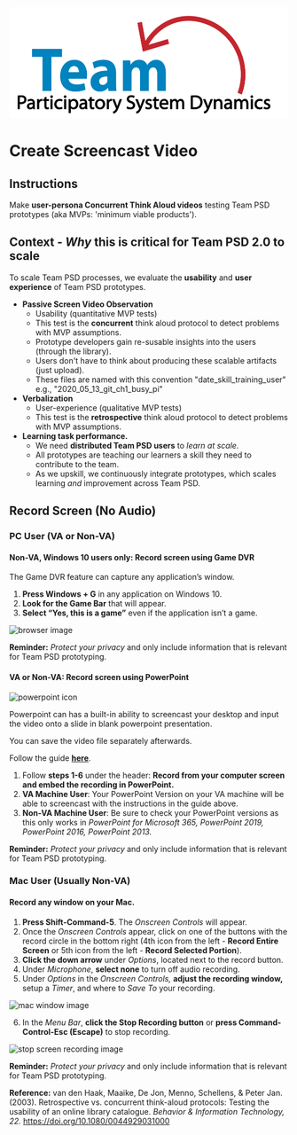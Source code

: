 <img src = "https://github.com/lzim/teampsd/blob/master/resources/logos/team_psd_logo_sm.png" height = "200" width = "600">

# Create Screencast Video

## Instructions

Make **user-persona Concurrent Think Aloud videos** testing Team PSD prototypes (aka MVPs: 'minimum viable products').

## Context - _Why_ this is critical for Team PSD 2.0 to scale

To scale Team PSD processes, we evaluate the **usability** and **user experience** of Team PSD prototypes.

- **Passive Screen Video Observation**
    - Usability (quantitative MVP tests)
    - This test is the **concurrent** think aloud protocol to detect problems with MVP assumptions.
    - Prototype developers gain re-susable insights into the users (through the library).
    - Users don't have to think about producing these scalable artifacts (just upload).
    - These files are named with this convention "date_skill_training_user" e.g., "2020_05_13_git_ch1_busy_pi"
- **Verbalization**
    - User-experience (qualitative MVP tests)
    - This test is the **retrospective** think aloud protocol to detect problems with MVP assumptions.
- **Learning task performance.**
    - We need **distributed Team PSD users** to _learn at scale._
    - All prototypes are teaching our learners a skill they need to contribute to the team.
    - As we upskill, we continuously integrate prototypes, which scales learning _and_ improvement across Team PSD.

## Record Screen (No Audio) 

### PC User (VA or Non-VA)

#### Non-VA, Windows 10 users only: Record screen using Game DVR

The Game DVR feature can capture any application’s window.

1. **Press Windows + G** in any application on Windows 10.
2. **Look for the Game Bar** that will appear.
3. **Select “Yes, this is a game”** even if the application isn’t a game.

![browser image](https://user-images.githubusercontent.com/59668647/88048959-170b9280-cb09-11ea-9234-cb53a14325df.png)

**Reminder:** _Protect your privacy_ and only include information that is relevant for Team PSD prototyping.

#### VA or Non-VA: Record screen using PowerPoint

![powerpoint icon](https://user-images.githubusercontent.com/59668647/88177837-5526b600-cbde-11ea-9711-260c8ddd7337.png)

Powerpoint can has a built-in ability to screencast your desktop and input the video onto a slide in blank powerpoint presentation.

You can save the video file separately afterwards.

Follow the guide [**here**](https://support.microsoft.com/en-us/office/record-your-screen-in-powerpoint-0b4c3f65-534c-4cf1-9c59-402b6e9d79d0#OfficeVersion=Newer_versions).

1. Follow **steps 1-6** under the header: **Record from your computer screen and embed the recording in PowerPoint.**
2. **VA Machine User**: Your PowerPoint Version on your VA machine will be able to screencast with the instructions in the guide above.
3. **Non-VA Machine User**: Be sure to check your PowerPoint versions as this only works in *PowerPoint for Microsoft 365, PowerPoint 2019, PowerPoint 2016, PowerPoint 2013.*

**Reminder:** _Protect your privacy_ and only include information that is relevant for Team PSD prototyping.

### Mac User (Usually Non-VA)

#### Record any window on your Mac.

1. **Press Shift-Command-5**. The _Onscreen Controls_ will appear.
2. Once the _Onscreen Controls_ appear, click on one of the buttons with the record circle in the bottom right (4th icon from the left - **Record Entire Screen** or 5th icon from the left - **Record Selected Portion**).
3. **Click the down arrow** under _Options_, located next to the record button.
4. Under _Microphone_, **select none** to turn off audio recording.
5. Under _Options_ in the _Onscreen Controls,_ **adjust the recording window,** setup a _Timer_, and where to _Save To_ your recording.

![mac window image](https://user-images.githubusercontent.com/59668647/88048975-1d9a0a00-cb09-11ea-8e4b-549d3e397cb9.png)

6. In the _Menu Bar_, **click the Stop Recording button** or **press Command-Control-Esc (Escape)** to stop recording.

![stop screen recording image](https://user-images.githubusercontent.com/59668647/88048985-22f75480-cb09-11ea-9d7a-c04d989f1dcc.png)

**Reminder:** _Protect your privacy_ and only include information that is relevant for Team PSD prototyping.

**Reference:** van den Haak, Maaike, De Jon, Menno, Schellens, & Peter Jan. (2003). Retrospective vs. concurrent think-aloud protocols: Testing the usability of an online library catalogue. _Behavior & Information Technology, 22._ <https://doi.org/10.1080/0044929031000>
